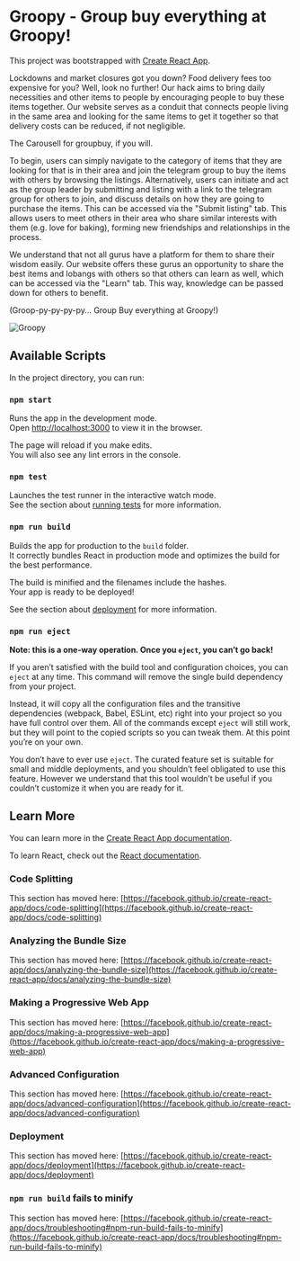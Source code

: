 # Groopy - Group buy everything at Groopy!

This project was bootstrapped with [Create React App](https://github.com/facebook/create-react-app).

Lockdowns and market closures got you down? Food delivery fees too expensive for you? Well, look no further! 
Our hack aims to bring daily necessities and other items to people by encouraging people to buy these items together.
Our website serves as a conduit that connects people living in the same area and looking for the same items to get it together so that delivery costs can be reduced, if not negligible.

The Carousell for groupbuy, if you will.

To begin, users can simply navigate to the category of items that they are looking for that is in their area and join the telegram group to buy the items with others by browsing the listings.
Alternatively, users can initiate and act as the group leader by submitting and listing with a link to the telegram group for others to join, and discuss details on how they are going to purchase the items. This can be accessed via the "Submit listing" tab.
This allows users to meet others in their area who share similar interests with them (e.g. love for baking), forming new friendships and relationships in the process.

We understand that not all gurus have a platform for them to share their wisdom easily.
Our website offers these gurus an opportunity to share the best items and lobangs with others so that others can learn as well, which can be accessed via the "Learn" tab.
This way, knowledge can be passed down for others to benefit.

(Groop-py-py-py-py... Group Buy everything at Groopy!)

![Groopy](https://i.imgflip.com/5hfauo.gif)

## Available Scripts

In the project directory, you can run:

### `npm start`

Runs the app in the development mode.\
Open [http://localhost:3000](http://localhost:3000) to view it in the browser.

The page will reload if you make edits.\
You will also see any lint errors in the console.

### `npm test`

Launches the test runner in the interactive watch mode.\
See the section about [running tests](https://facebook.github.io/create-react-app/docs/running-tests) for more information.

### `npm run build`

Builds the app for production to the `build` folder.\
It correctly bundles React in production mode and optimizes the build for the best performance.

The build is minified and the filenames include the hashes.\
Your app is ready to be deployed!

See the section about [deployment](https://facebook.github.io/create-react-app/docs/deployment) for more information.

### `npm run eject`

**Note: this is a one-way operation. Once you `eject`, you can’t go back!**

If you aren’t satisfied with the build tool and configuration choices, you can `eject` at any time. This command will remove the single build dependency from your project.

Instead, it will copy all the configuration files and the transitive dependencies (webpack, Babel, ESLint, etc) right into your project so you have full control over them. All of the commands except `eject` will still work, but they will point to the copied scripts so you can tweak them. At this point you’re on your own.

You don’t have to ever use `eject`. The curated feature set is suitable for small and middle deployments, and you shouldn’t feel obligated to use this feature. However we understand that this tool wouldn’t be useful if you couldn’t customize it when you are ready for it.

## Learn More

You can learn more in the [Create React App documentation](https://facebook.github.io/create-react-app/docs/getting-started).

To learn React, check out the [React documentation](https://reactjs.org/).

### Code Splitting

This section has moved here: [https://facebook.github.io/create-react-app/docs/code-splitting](https://facebook.github.io/create-react-app/docs/code-splitting)

### Analyzing the Bundle Size

This section has moved here: [https://facebook.github.io/create-react-app/docs/analyzing-the-bundle-size](https://facebook.github.io/create-react-app/docs/analyzing-the-bundle-size)

### Making a Progressive Web App

This section has moved here: [https://facebook.github.io/create-react-app/docs/making-a-progressive-web-app](https://facebook.github.io/create-react-app/docs/making-a-progressive-web-app)

### Advanced Configuration

This section has moved here: [https://facebook.github.io/create-react-app/docs/advanced-configuration](https://facebook.github.io/create-react-app/docs/advanced-configuration)

### Deployment

This section has moved here: [https://facebook.github.io/create-react-app/docs/deployment](https://facebook.github.io/create-react-app/docs/deployment)

### `npm run build` fails to minify

This section has moved here: [https://facebook.github.io/create-react-app/docs/troubleshooting#npm-run-build-fails-to-minify](https://facebook.github.io/create-react-app/docs/troubleshooting#npm-run-build-fails-to-minify)
